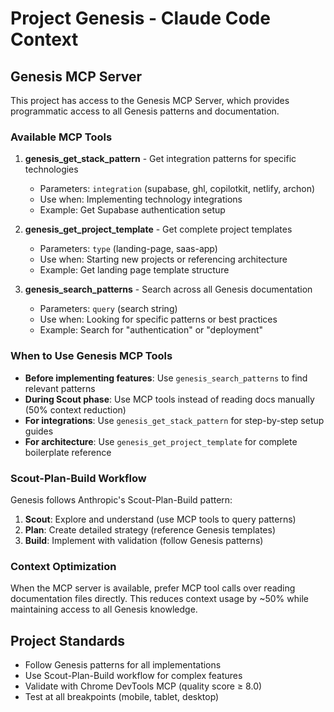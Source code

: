 # Project Genesis - Claude Code Context

## Genesis MCP Server

This project has access to the Genesis MCP Server, which provides programmatic access to all Genesis patterns and documentation.

### Available MCP Tools

1. **genesis_get_stack_pattern** - Get integration patterns for specific technologies
   - Parameters: `integration` (supabase, ghl, copilotkit, netlify, archon)
   - Use when: Implementing technology integrations
   - Example: Get Supabase authentication setup

2. **genesis_get_project_template** - Get complete project templates
   - Parameters: `type` (landing-page, saas-app)
   - Use when: Starting new projects or referencing architecture
   - Example: Get landing page template structure

3. **genesis_search_patterns** - Search across all Genesis documentation
   - Parameters: `query` (search string)
   - Use when: Looking for specific patterns or best practices
   - Example: Search for "authentication" or "deployment"

### When to Use Genesis MCP Tools

- **Before implementing features**: Use `genesis_search_patterns` to find relevant patterns
- **During Scout phase**: Use MCP tools instead of reading docs manually (50% context reduction)
- **For integrations**: Use `genesis_get_stack_pattern` for step-by-step setup guides
- **For architecture**: Use `genesis_get_project_template` for complete boilerplate reference

### Scout-Plan-Build Workflow

Genesis follows Anthropic's Scout-Plan-Build pattern:

1. **Scout**: Explore and understand (use MCP tools to query patterns)
2. **Plan**: Create detailed strategy (reference Genesis templates)
3. **Build**: Implement with validation (follow Genesis patterns)

### Context Optimization

When the MCP server is available, prefer MCP tool calls over reading documentation files directly. This reduces context usage by ~50% while maintaining access to all Genesis knowledge.

## Project Standards

- Follow Genesis patterns for all implementations
- Use Scout-Plan-Build workflow for complex features
- Validate with Chrome DevTools MCP (quality score ≥ 8.0)
- Test at all breakpoints (mobile, tablet, desktop)
